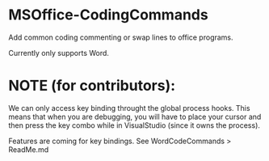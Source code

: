 # MSOffice-CodingCommands
Add common coding commenting or swap lines to office programs.  

Currently only supports Word. 

# NOTE (for contributors):
We can only access key binding throught the global process hooks.
This means that when you are debugging, you will have to place your cursor and then press
the key combo while in VisualStudio (since it owns the process).  

Features are coming for key bindings. See WordCodeCommands > ReadMe.md
